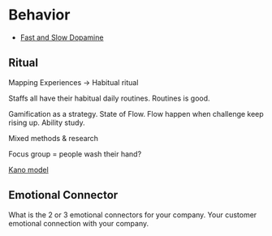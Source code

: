 # Behavior

* [Fast and Slow Dopamine](https://medium.com/the-spike/the-crimes-against-dopamine-b82b082d5f3d#.i4fhrfmdh)

## Ritual

Mapping Experiences -> Habitual ritual

Staffs all have their habitual daily routines. Routines is good.

Gamification as a strategy. State of Flow. Flow happen when challenge keep rising up. Ability study.

Mixed methods & research

Focus group = people wash their hand?

[Kano model](https://en.wikipedia.org/wiki/Kano_model)

## Emotional Connector

What is the 2 or 3 emotional connectors for your company. Your customer emotional connection with your company.